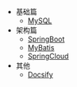   * 基础篇
    * [MySQL](basic/MySQL.md)
  * 架构篇
    * [SpringBoot](architect/SpringBoot.md)
    * [MyBatis](architect/MyBatis.md)
    * [SpringCloud](architect/SpringCloud.md)
  * 其他
    * [Docsify](other/Docsify.md)